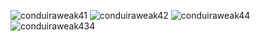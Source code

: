 ![conduiraweak41](https://user-images.githubusercontent.com/85783081/168612053-3a4cf24d-ee9b-4e4f-bdc0-d84175e74521.PNG)
![conduiraweak42](https://user-images.githubusercontent.com/85783081/168612064-2cc0c04f-ae8c-40d9-b3f8-0cab7bd4c64d.PNG)
![conduiraweak44](https://user-images.githubusercontent.com/85783081/168612081-700209bb-694b-4240-ac5a-77d533d1df72.PNG)
![conduiraweak434](https://user-images.githubusercontent.com/85783081/168612089-acc49eed-901c-4307-b427-47d6253427bc.PNG)

